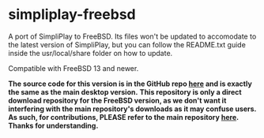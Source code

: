 # simpliplay-freebsd
A port of SimpliPlay to FreeBSD. Its files won't be updated to accomodate to the latest version of SimpliPlay, but you can follow the README.txt guide inside the usr/local/share folder on how to update.

Compatible with FreeBSD 13 and newer.

**The source code for this version is in the GitHub repo [here](https://github.com/A-Star100/simpliplay-desktop/) and is exactly the same as the main desktop version.**
**This repository is only a direct download repository for the FreeBSD version, as we don't want it interfering with the main repository's downloads as it may confuse users. As such, for contributions, PLEASE refer to the main repository [here](https://github.com/A-Star100/simpliplay-desktop/).**
**Thanks for understanding.**

